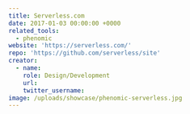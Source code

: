```yaml
---
title: Serverless.com
date: 2017-01-03 00:00:00 +0000
related_tools:
  - phenomic
website: 'https://serverless.com/'
repo: 'https://github.com/serverless/site'
creator:
  - name:
    role: Design/Development
    url:
    twitter_username:
image: /uploads/showcase/phenomic-serverless.jpg
---
```

